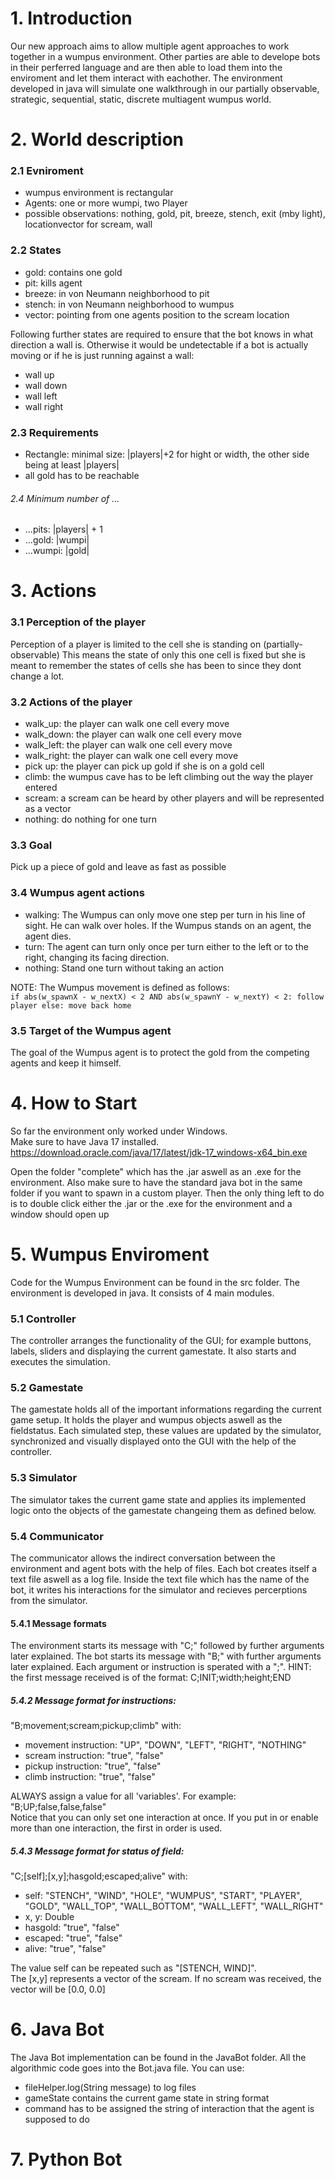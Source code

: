 # 1. Introduction
Our new approach aims to allow multiple agent approaches to work together in a wumpus environment. Other parties are able to develope bots in their perferred language and are then able to load them into the enviroment and let them interact with eachother.
The environment developed in java will simulate one walkthrough in our partially observable, strategic, sequential, static, discrete multiagent wumpus world.

# 2. World description
### 2.1 Evniroment
+ wumpus environment is rectangular
+ Agents: one or more wumpi, two Player
+ possible observations: nothing, gold, pit, breeze, stench, exit (mby light), locationvector for scream, wall

### 2.2 States
+ gold: contains one gold
+ pit: kills agent
+ breeze: in von Neumann neighborhood to pit
+ stench: in von Neumann neighborhood to wumpus
+ vector: pointing from one agents position to the scream location  

Following further states are required to ensure that the bot knows in what direction a wall is. Otherwise it would be 
undetectable if a bot is actually moving or if he is just running against a wall:
+ wall up
+ wall down
+ wall left
+ wall right

### 2.3 Requirements
+ Rectangle: minimal size: |players|+2 for hight or width, the other side being at least |players| 
+ all gold has to be reachable

###### 2.4 Minimum number of ...
+ ...pits: |players| + 1
+ ...gold: |wumpi|
+ ...wumpi: |gold|


# 3. Actions
### 3.1 Perception of the player
Perception of a player is limited to the cell she is standing on (partially-observable)
This means the state of only this one cell is fixed but she is meant to remember the states of cells she has been to since they dont change a lot.

### 3.2 Actions of the player
- walk_up: the player can walk one cell every move
- walk_down: the player can walk one cell every move
- walk_left: the player can walk one cell every move
- walk_right: the player can walk one cell every move
- pick up: the player can pick up gold if she is on a gold cell
- climb: the wumpus cave has to be left climbing out the way the player entered
- scream: a scream can be heard by other players and will be represented as a vector
- nothing: do nothing for one turn

### 3.3 Goal
Pick up a piece of gold and leave as fast as possible


### 3.4 Wumpus agent actions
- walking: The Wumpus can only move one step per turn in his line of sight. He can walk over holes. If the Wumpus stands on an agent, the agent dies.
- turn: The agent can turn only once per turn either to the left or to the right, changing its facing direction.
- nothing: Stand one turn without taking an action

NOTE: The Wumpus movement is defined as follows:  
`if abs(w_spawnX - w_nextX) < 2 AND abs(w_spawnY - w_nextY) < 2:
    follow player
else:
    move back home`

### 3.5 Target of the Wumpus agent
The goal of the Wumpus agent is to protect the gold from the competing agents and keep it himself.


# 4. How to Start
So far the environment only worked under Windows.  
Make sure to have Java 17 installed. https://download.oracle.com/java/17/latest/jdk-17_windows-x64_bin.exe

Open the folder "complete" which has the .jar aswell as an .exe for the environment. Also make sure to have the standard
java bot in the same folder if you want to spawn in a custom player. Then the only thing left to do is to double click
either the .jar or the .exe for the environment and a window should open up

# 5. Wumpus Enviroment
Code for the Wumpus Environment can be found in the src folder. The environment is developed in java. It consists of 4 main modules. 

### 5.1 Controller
The controller arranges the functionality of the GUI; for example buttons, labels, sliders and displaying the current gamestate. It also starts and executes the simulation.

### 5.2 Gamestate
The gamestate holds all of the important informations regarding the current game setup. It holds the player and wumpus objects aswell as the fieldstatus.
Each simulated step, these values are updated by the simulator, synchronized and visually displayed onto the GUI with the help of the controller.

### 5.3 Simulator
The simulator takes the current game state and applies its implemented logic onto the objects of the gamestate changeing them as defined below.

### 5.4 Communicator
The communicator allows the indirect conversation between the environment and agent bots with the help of files. Each bot creates itself a text file aswell as a log file. Inside the text file which has the name of the bot, it writes his interactions for the simulator and recieves percerptions from the simulator.

#### 5.4.1 Message formats
The environment starts its message with "C;" followed by further arguments later explained. The bot starts its message with "B;" with further arguments later explained.
Each argument or instruction is sperated with a ";". HINT: the first message received is of the format: 
C;INIT;width;height;END

##### 5.4.2 Message format for instructions:  
"B;movement;scream;pickup;climb" with:

- movement instruction: "UP", "DOWN", "LEFT", "RIGHT", "NOTHING" 
- scream instruction: "true", "false" 
- pickup instruction: "true", "false" 
- climb instruction: "true", "false"

ALWAYS assign a value for all 'variables'. For example: "B;UP;false,false,false"  
Notice that you can only set one interaction at once. If you put in or enable more than one interaction, the first in order is used.

##### 5.4.3 Message format for status of field:  
"C;[self];[x,y];hasgold;escaped;alive" with:  
- self: "STENCH", "WIND", "HOLE", "WUMPUS", "START", "PLAYER", "GOLD", "WALL_TOP", "WALL_BOTTOM", "WALL_LEFT", "WALL_RIGHT"
- x, y: Double
- hasgold: "true", "false"
- escaped: "true", "false"
- alive: "true", "false"

The value self can be repeated such as "[STENCH, WIND]".  
The [x,y] represents a vector of the scream. If no scream was received, the vector will be [0.0, 0.0]

# 6. Java Bot
The Java Bot implementation can be found in the JavaBot folder. All the algorithmic code goes into the Bot.java file. You can use:    
- fileHelper.log(String message) to log files
- gameState contains the current game state in string format
- command has to be assigned the string of interaction that the agent is supposed to do

# 7. Python Bot
